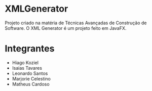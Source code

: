 # XMLGenerator

Projeto criado na matéria de Técnicas Avançadas de Construção de Software.
O XML Generator é um projeto feito em JavaFX.

# Integrantes

* Hiago Koziel
* Isaias Tavares
* Leonardo Santos
* Marjorie Celestino
* Matheus Cardoso
